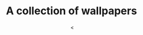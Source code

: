 <div align="center">
  <h1>A collection of wallpapers</h1>
  <img src"https://images.wallpapersden.com/image/wxl-desert-vector-art_64225.jpg">
  <
